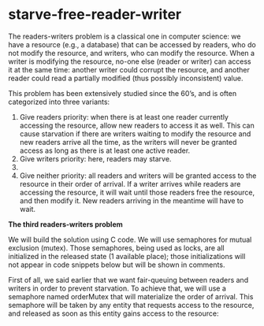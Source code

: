 # starve-free-reader-writer
The readers-writers problem is a classical one in computer science: we have a resource (e.g., a database) that can be accessed by readers, who do not modify the resource, and writers, who can modify the resource. When a writer is modifying the resource, no-one else (reader or writer) can access it at the same time: another writer could corrupt the resource, and another reader could read a partially modified (thus possibly inconsistent) value.

This problem has been extensively studied since the 60’s, and is often categorized into three variants:

1. Give readers priority: when there is at least one reader currently accessing the resource, allow new readers to access it as well. This can cause starvation if there are writers waiting to modify the resource and new readers arrive all the time, as the writers will never be granted access as long as there is at least one active reader.
2. Give writers priority: here, readers may starve.
3. 
4. Give neither priority: all readers and writers will be granted access to the resource in their order of arrival. If a writer arrives while readers are accessing the resource, it will wait until those readers free the resource, and then modify it. New readers arriving in the meantime will have to wait.

**The third readers-writers problem**

We will build the solution using C code. We will use semaphores for mutual exclusion (mutex). Those semaphores, being used as locks, are all initialized in the released state (1 available place); those initializations will not appear in code snippets below but will be shown in comments.

First of all, we said earlier that we want fair-queuing between readers and writers in order to prevent starvation. To achieve that, we will use a semaphore named orderMutex that will materialize the order of arrival. This semaphore will be taken by any entity that requests access to the resource, and released as soon as this entity gains access to the resource:


